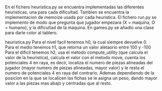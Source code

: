En el fichero heuristica.py se encuentra implementadas las diferentes heuristicas, una para cada dificultad.
Tambien se encuentra la implementacion de memoize usada por cada heuristica.
El fichero run.py se implemento de modo que pregunta que jugador empezara (X = maquina, O = humano),
y la dificultad de la maquina.
En games.py se añadio una clase para darle color al tablero.

heuristica.py
Para el nivel facil tenemos h0, la cual siempre devuelve 0.
Para el medio tenemos h1, que retorna un valor aletaorio entre 100 y -100
Para el dificil tenemos h2, usa el metodo compute_utility (que calcula el valor
de la heuristica), calcula el valor con el metodo move, cuenta los potenciales 4 en raya,
es decir, localiza el numero de piezas alineadas del jugador (mayor numero de piezas
alineadas, mayor valor) y le resta el numero de potenciales 4 en raya del contrario.
Ademas dependiendo de la posicion en la que se localicen las fichas se le asigna un peso,
dando mayor valor a las piezas mas abajo y centradas que al resto.